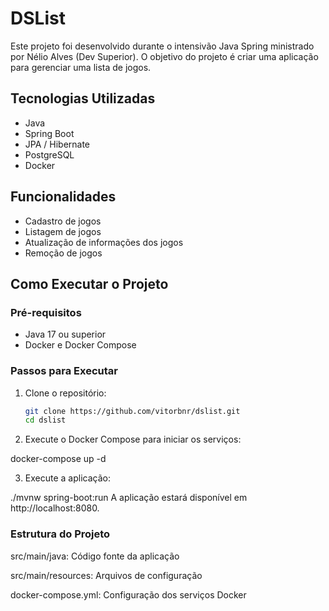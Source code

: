# DSList

Este projeto foi desenvolvido durante o intensivão Java Spring ministrado por Nélio Alves (Dev Superior). O objetivo do projeto é criar uma aplicação para gerenciar uma lista de jogos.

## Tecnologias Utilizadas

- Java
- Spring Boot
- JPA / Hibernate
- PostgreSQL
- Docker

## Funcionalidades

- Cadastro de jogos
- Listagem de jogos
- Atualização de informações dos jogos
- Remoção de jogos

## Como Executar o Projeto

### Pré-requisitos

- Java 17 ou superior
- Docker e Docker Compose

### Passos para Executar

1. Clone o repositório:
   ```bash
   git clone https://github.com/vitorbnr/dslist.git
   cd dslist

2. Execute o Docker Compose para iniciar os serviços:

docker-compose up -d

3. Execute a aplicação:

./mvnw spring-boot:run
A aplicação estará disponível em http://localhost:8080.

### Estrutura do Projeto
src/main/java: Código fonte da aplicação

src/main/resources: Arquivos de configuração

docker-compose.yml: Configuração dos serviços Docker
